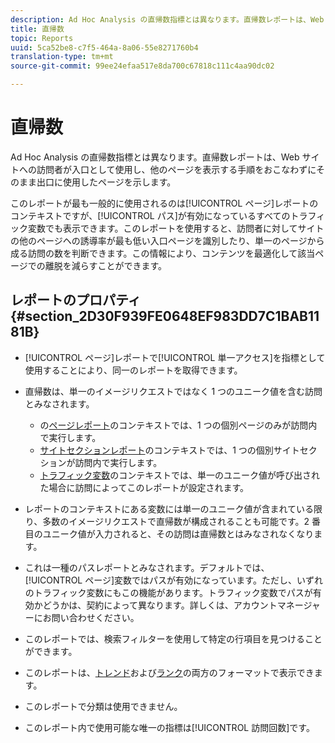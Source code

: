 ```yaml
---
description: Ad Hoc Analysis の直帰数指標とは異なります。直帰数レポートは、Web サイトへの訪問者が入口として使用し、他のページを表示する手順をおこなわずにそのまま出口に使用したページを示します。
title: 直帰数
topic: Reports
uuid: 5ca52be8-c7f5-464a-8a06-55e8271760b4
translation-type: tm+mt
source-git-commit: 99ee24efaa517e8da700c67818c111c4aa90dc02

---
```



# 直帰数

Ad Hoc Analysis の直帰数指標とは異なります。直帰数レポートは、Web サイトへの訪問者が入口として使用し、他のページを表示する手順をおこなわずにそのまま出口に使用したページを示します。

このレポートが最も一般的に使用されるのは[!UICONTROL ページ]レポートのコンテキストですが、[!UICONTROL パス]が有効になっているすべてのトラフィック変数でも表示できます。このレポートを使用すると、訪問者に対してサイトの他のページヘの誘導率が最も低い入口ページを識別したり、単一のページから成る訪問の数を判断できます。この情報により、コンテンツを最適化して該当ページでの離脱を減らすことができます。

## レポートのプロパティ {#section_2D30F939FE0648EF983DD7C1BAB1181B}

* [!UICONTROL ページ]レポートで[!UICONTROL 単一アクセス]を指標として使用することにより、同一のレポートを取得できます。

* 直帰数は、単一のイメージリクエストではなく 1 つのユニーク値を含む訪問とみなされます。

   * の[ページレポート](/help/components/c-variables/dimensionslist/reports-pages.md)のコンテキストでは、1 つの個別ページのみが訪問内で実行します。
   * [サイトセクションレポート](/help/components/c-variables/dimensionslist/reports-site-sections.md)のコンテキストでは、1 つの個別サイトセクションが訪問内で実行します。
   * [トラフィック変数](/help/admin/admin/c-traffic-variables/traffic-var.md)のコンテキストでは、単一のユニーク値が呼び出された場合に訪問によってこのレポートが設定されます。

* レポートのコンテキストにある変数には単一のユニーク値が含まれている限り、多数のイメージリクエストで直帰数が構成されることも可能です。2 番目のユニーク値が入力されると、その訪問は直帰数とはみなされなくなります。
* これは一種のパスレポートとみなされます。デフォルトでは、[!UICONTROL ページ]変数ではパスが有効になっています。ただし、いずれのトラフィック変数にもこの機能があります。トラフィック変数でパスが有効かどうかは、契約によって異なります。詳しくは、アカウントマネージャーにお問い合わせください。
* このレポートでは、検索フィルターを使用して特定の行項目を見つけることができます。
* このレポートは、[トレンド](/help/components/c-variables/dimensionslist/reports-types.md)および[ランク](/help/components/c-variables/dimensionslist/reports-types.md)の両方のフォーマットで表示できます。

* このレポートで分類は使用できません。
* このレポート内で使用可能な唯一の指標は[!UICONTROL 訪問回数]です。

